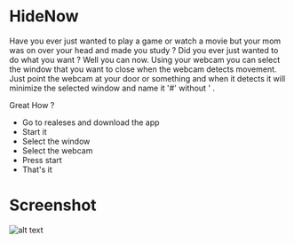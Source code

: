 # HideNow
Have you ever just wanted to play a game or watch a movie but your mom was on over your head and made you study ? Did you ever just wanted to do what you want ? Well you can now. Using your webcam you can select the window that you want to close when the webcam detects movement. Just point the webcam at your door or something and when it detects it will minimize the selected window and name it '#' without ' .

Great How ?
* Go to realeses and download the app
* Start it
* Select the window
* Select the webcam
* Press start
* That's it

# Screenshot
![alt text](http://i.imgur.com/u42MnUu.png "HideNow")
